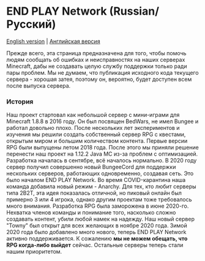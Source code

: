 # END PLAY Network (Russian/Русский)
[English version](../main/README.md "Read in English") | [Английская версия](../main/README.md "Читать на Английском")

Прежде всего, эта страница предназначена для того, чтобы помочь людям сообщать об ошибках и неисправностях на наших серверах Minecraft, дабы не создавать целую службу поддержки только ради пары проблем. Мы не думаем, что публикация исходного кода текущего сервера - хорошая затея, поэтому он, вероятно, будет доступен всем после выпуска сервера.

### История
Наш проект стартовал как небольшой сервер с мини-играми для Minecraft 1.8.8 в 2016 году. Он был посвящен BedWars, не имел Bungee и работал довольно плохо. После нескольких лет экспериментов и изучения мы решили создать собственный сервер RPG с квестами, открытым миром и большим количеством контента. Первые версии RPG были выпущены летом 2018 года. После этого мы приняли решение перенести наш проект на 1.12.2 Java MC из-за проблем с оптимизацией. Разработка началась в сентябре, всё началось нормально. В 2020 году сервер получил совершенно новый BungeeCord для поддержки нескольких серверов, работающих одновременно, создавая сеть. Это было началом END PLAY Network. Во время COVID-карантина наша команда добавила новый режим - Anarchy. Для тех, кто любит серверы типа 2B2T, эта идея показалась отличной, но пиковый онлайн был примерно 3 или 4 игрока, однако другим проектам тоже требовалось много внимания. Разработка RPG была заморожена в июне 2020-го. Нехватка членов команды и понимание того, насколько сложно создавать контент, убили любой намек на надежду. Наш новый сервер "Towny" был открыт для всех желающих в ноябре 2020 года. Зимой 2020 года было добавлено много нового, теперь END PLAY Network активно поддерживается. К сожалению **мы не можем обещать, что RPG когда-либо выйдет** сейчас. Остальные серверы теперь стали нашим приоритетом.
